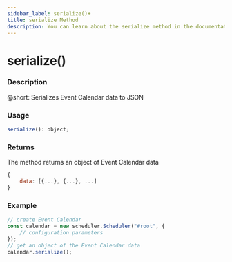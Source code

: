 ```yaml
---
sidebar_label: serialize()+
title: serialize Method
description: You can learn about the serialize method in the documentation of the DHTMLX JavaScript Event Calendar library. Browse developer guides and API reference, try out code examples and live demos, and download a free 30-day evaluation version of DHTMLX Event Calendar.
---
```


# serialize()

### Description

@short: Serializes Event Calendar data to JSON

### Usage

~~~jsx {}
serialize(): object;
~~~

### Returns

The method returns an object of Event Calendar data  

~~~jsx {}
{
	data: [{...}, {...}, ...]
}
~~~

### Example

~~~jsx {6}
// create Event Calendar
const calendar = new scheduler.Scheduler("#root", { 
	// configuration parameters
});
// get an object of the Event Calendar data
calendar.serialize();
~~~
